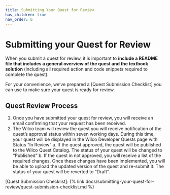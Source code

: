 ```yaml
---
title: Submitting Your Quest for Review
has_children: true
nav_order: 6
---
```


# Submitting your Quest for Review

When you submit a quest for review, it is important to **include a README file that includes a general overview of the quest and the textbook solution** (including all required action and code snippets required to complete the quest).  

For your convenience, we’ve prepared a [Quest Submission Checklist] you can use to make sure your quest is ready for review. 

## Quest Review Process

1. Once you have submitted your quest for review, you will receive an email confirming that your request has been received. 
2. The Wilco team will review the quest you will receive notification of the quest’s approval status within seven working days. During this time, your quest will be displayed in the Wilco Developer Quests page with Status “In Review”
    a. If the quest approved, the quest will be published to the Wilco Quest Catalog. The status of your quest will be changed to “Published” 
    b. If the quest in not approved, you will receive a list of the required changes. Once these changes have been implemented, you will be able to upload the updated version of the quest and re-submit it. The status of your quest will be reverted to “Draft”. 
    
[Quest Submission Checklist]: {% link docs/submitting-your-quest-for-review/quest-submission-checklist.md %}
